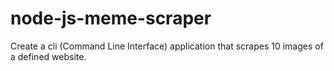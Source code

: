 # node-js-meme-scraper
Create a cli (Command Line Interface) application that scrapes 10 images of a defined website.
